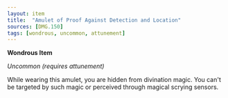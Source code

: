 ```yaml
---
layout: item
title:  "Amulet of Proof Against Detection and Location"
sources: [DMG.150]
tags: [wondrous, uncommon, attunement]
---
```


**Wondrous Item**

*Uncommon (requires attunement)*

While wearing this amulet, you are hidden from divination magic. You can't be targeted by such magic or perceived through magical scrying sensors.